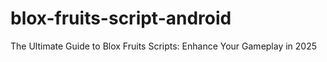 # blox-fruits-script-android
The Ultimate Guide to Blox Fruits Scripts: Enhance Your Gameplay in 2025
